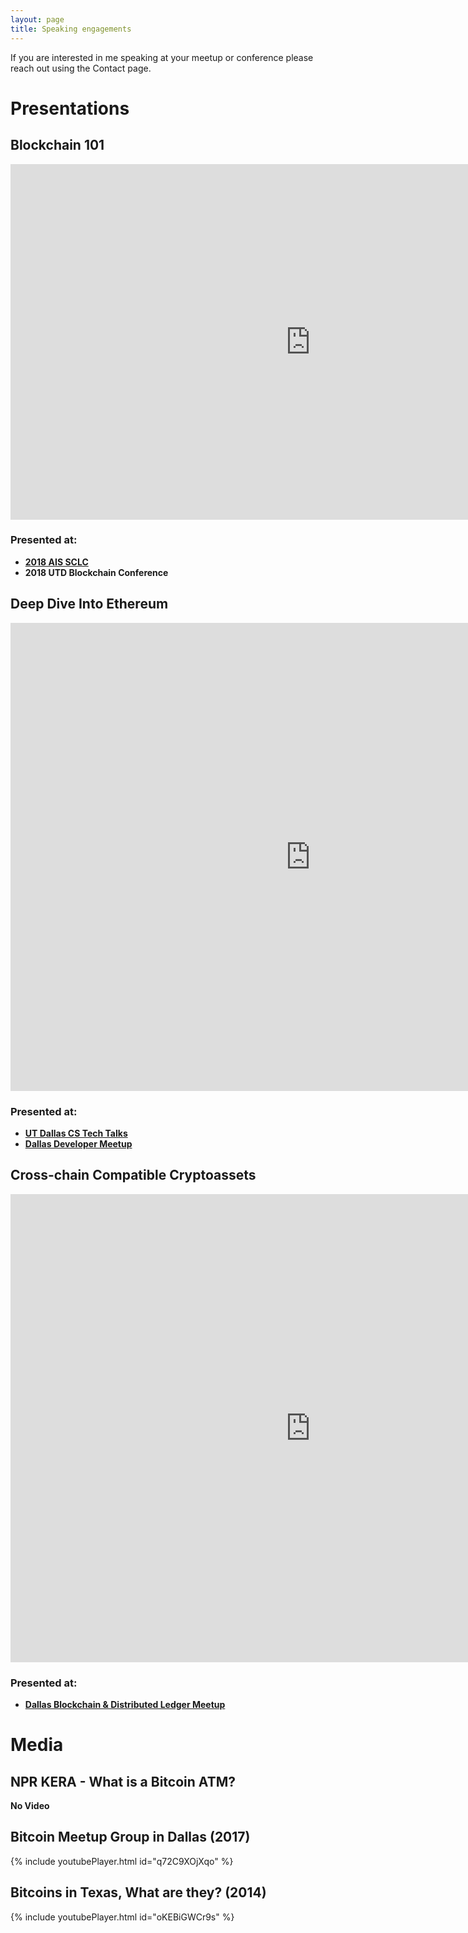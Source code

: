 ```yaml
---
layout: page
title: Speaking engagements
---
```


If you are interested in me speaking at your meetup or conference please reach out using the Contact page.

# Presentations

## Blockchain 101

<iframe src="https://docs.google.com/presentation/d/e/2PACX-1vR4blrz-dbsgSaojvNZ5PEHFKtRajWs1IAKitT6bQ02DhPaRVeNoEBlTZTEknhv6b9017lW7Ya9wN31/embed?start=false&loop=false&delayms=3000" frameborder="0" width="960" height="569" allowfullscreen="true" mozallowfullscreen="true" webkitallowfullscreen="true"></iframe>

### Presented at:
* [**2018 AIS SCLC**](https://sc.aisnet.org/conference2018/)
* **2018 UTD Blockchain Conference**

## Deep Dive Into Ethereum

<iframe src="https://docs.google.com/presentation/d/e/2PACX-1vR26CxKeccwY9x1OxB-0y9HNK7Xcc9N8fr-gQ_IjXCScmV-kECnYSaK2IWrtFm_U0hk9wyhnH8mNtMN/embed?start=false&loop=false&delayms=3000" frameborder="0" width="960" height="749" allowfullscreen="true" mozallowfullscreen="true" webkitallowfullscreen="true"></iframe>

### Presented at:
* [**UT Dallas CS Tech Talks**](https://cs.utdallas.edu/category/lecturetalk/)
* [**Dallas Developer Meetup**](https://www.meetup.com/Dallas-Software-Developers-Entrepreneurs/)



## Cross-chain Compatible Cryptoassets

<iframe src="https://docs.google.com/presentation/d/e/2PACX-1vTkd49fxFZh4vk1ejYR7NEy6__8pcTnCA4dLiG8MNoE3SItnHNIx5WDZBqKXOShm5TCJwejgP0JLd8k/embed?start=false&loop=false&delayms=3000" frameborder="0" width="960" height="749" allowfullscreen="true" mozallowfullscreen="true" webkitallowfullscreen="true"></iframe>

### Presented at:
* [**Dallas Blockchain & Distributed Ledger Meetup**](https://www.meetup.com/dbdlt-meetup/)


# Media

## NPR KERA - What is a Bitcoin ATM?
**No Video**

## Bitcoin Meetup Group in Dallas (2017)
{% include youtubePlayer.html id="q72C9XOjXqo" %}

## Bitcoins in Texas, What are they? (2014)
{% include youtubePlayer.html id="oKEBiGWCr9s" %}


